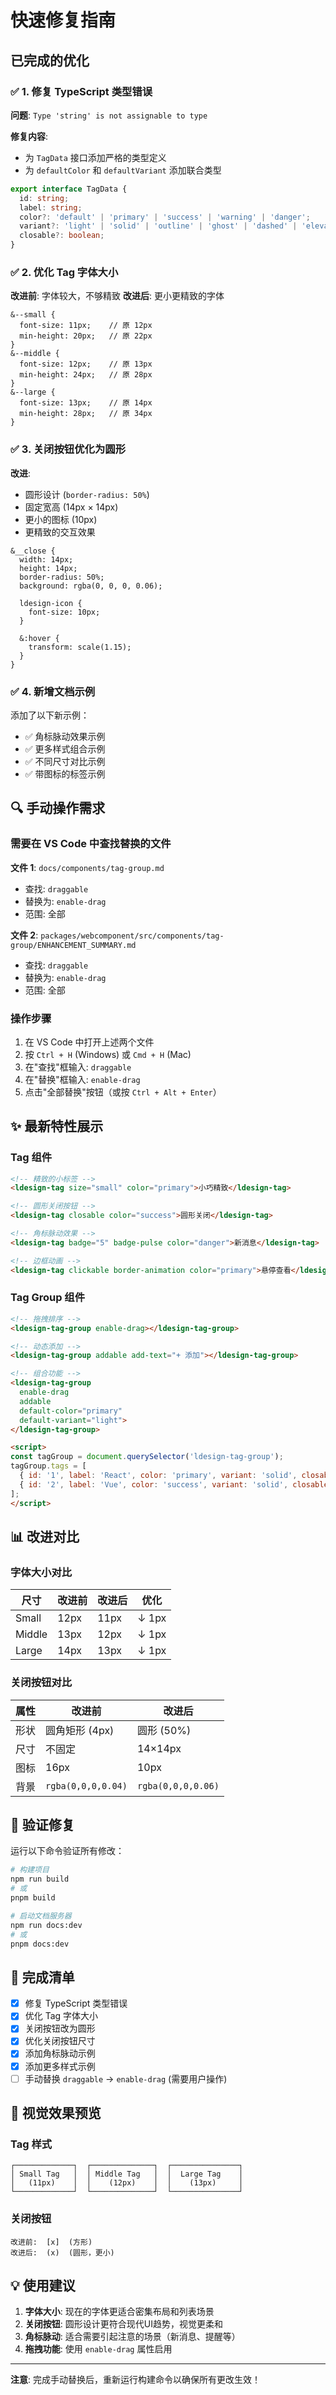 # 快速修复指南

## 已完成的优化

### ✅ 1. 修复 TypeScript 类型错误

**问题**: `Type 'string' is not assignable to type`

**修复内容**:
- 为 `TagData` 接口添加严格的类型定义
- 为 `defaultColor` 和 `defaultVariant` 添加联合类型

```typescript
export interface TagData {
  id: string;
  label: string;
  color?: 'default' | 'primary' | 'success' | 'warning' | 'danger';
  variant?: 'light' | 'solid' | 'outline' | 'ghost' | 'dashed' | 'elevated';
  closable?: boolean;
}
```

### ✅ 2. 优化 Tag 字体大小

**改进前**: 字体较大，不够精致
**改进后**: 更小更精致的字体

```less
&--small {
  font-size: 11px;    // 原 12px
  min-height: 20px;   // 原 22px
}
&--middle {
  font-size: 12px;    // 原 13px
  min-height: 24px;   // 原 28px
}
&--large {
  font-size: 13px;    // 原 14px
  min-height: 28px;   // 原 34px
}
```

### ✅ 3. 关闭按钮优化为圆形

**改进**: 
- 圆形设计 (`border-radius: 50%`)
- 固定宽高 (14px × 14px)
- 更小的图标 (10px)
- 更精致的交互效果

```less
&__close {
  width: 14px;
  height: 14px;
  border-radius: 50%;
  background: rgba(0, 0, 0, 0.06);
  
  ldesign-icon {
    font-size: 10px;
  }
  
  &:hover {
    transform: scale(1.15);
  }
}
```

### ✅ 4. 新增文档示例

添加了以下新示例：
- ✅ 角标脉动效果示例
- ✅ 更多样式组合示例
- ✅ 不同尺寸对比示例
- ✅ 带图标的标签示例

## 🔍 手动操作需求

### 需要在 VS Code 中查找替换的文件

**文件 1**: `docs/components/tag-group.md`
- 查找: `draggable`
- 替换为: `enable-drag`
- 范围: 全部

**文件 2**: `packages/webcomponent/src/components/tag-group/ENHANCEMENT_SUMMARY.md`  
- 查找: `draggable`
- 替换为: `enable-drag`
- 范围: 全部

### 操作步骤

1. 在 VS Code 中打开上述两个文件
2. 按 `Ctrl + H` (Windows) 或 `Cmd + H` (Mac)
3. 在"查找"框输入: `draggable`
4. 在"替换"框输入: `enable-drag`
5. 点击"全部替换"按钮（或按 `Ctrl + Alt + Enter`）

## ✨ 最新特性展示

### Tag 组件

```html
<!-- 精致的小标签 -->
<ldesign-tag size="small" color="primary">小巧精致</ldesign-tag>

<!-- 圆形关闭按钮 -->
<ldesign-tag closable color="success">圆形关闭</ldesign-tag>

<!-- 角标脉动效果 -->
<ldesign-tag badge="5" badge-pulse color="danger">新消息</ldesign-tag>

<!-- 边框动画 -->
<ldesign-tag clickable border-animation color="primary">悬停查看</ldesign-tag>
```

### Tag Group 组件

```html
<!-- 拖拽排序 -->
<ldesign-tag-group enable-drag></ldesign-tag-group>

<!-- 动态添加 -->
<ldesign-tag-group addable add-text="+ 添加"></ldesign-tag-group>

<!-- 组合功能 -->
<ldesign-tag-group 
  enable-drag 
  addable
  default-color="primary"
  default-variant="light">
</ldesign-tag-group>

<script>
const tagGroup = document.querySelector('ldesign-tag-group');
tagGroup.tags = [
  { id: '1', label: 'React', color: 'primary', variant: 'solid', closable: true },
  { id: '2', label: 'Vue', color: 'success', variant: 'solid', closable: true }
];
</script>
```

## 📊 改进对比

### 字体大小对比

| 尺寸 | 改进前 | 改进后 | 优化 |
|------|--------|--------|------|
| Small | 12px | 11px | ↓ 1px |
| Middle | 13px | 12px | ↓ 1px |
| Large | 14px | 13px | ↓ 1px |

### 关闭按钮对比

| 属性 | 改进前 | 改进后 |
|------|--------|--------|
| 形状 | 圆角矩形 (4px) | 圆形 (50%) |
| 尺寸 | 不固定 | 14×14px |
| 图标 | 16px | 10px |
| 背景 | `rgba(0,0,0,0.04)` | `rgba(0,0,0,0.06)` |

## 🎯 验证修复

运行以下命令验证所有修改：

```bash
# 构建项目
npm run build
# 或
pnpm build

# 启动文档服务器
npm run docs:dev
# 或
pnpm docs:dev
```

## 📝 完成清单

- [x] 修复 TypeScript 类型错误
- [x] 优化 Tag 字体大小
- [x] 关闭按钮改为圆形
- [x] 优化关闭按钮尺寸
- [x] 添加角标脉动示例
- [x] 添加更多样式示例
- [ ] 手动替换 `draggable` → `enable-drag` (需要用户操作)

## 🎨 视觉效果预览

### Tag 样式

```
┌─────────────┐  ┌──────────────┐  ┌───────────────┐
│ Small Tag   │  │ Middle Tag   │  │  Large Tag    │
│   (11px)    │  │    (12px)    │  │    (13px)     │
└─────────────┘  └──────────────┘  └───────────────┘
```

### 关闭按钮

```
改进前:  [x]  (方形)
改进后:  (x)  (圆形，更小)
```

## 💡 使用建议

1. **字体大小**: 现在的字体更适合密集布局和列表场景
2. **关闭按钮**: 圆形设计更符合现代UI趋势，视觉更柔和
3. **角标脉动**: 适合需要引起注意的场景（新消息、提醒等）
4. **拖拽功能**: 使用 `enable-drag` 属性启用

---

**注意**: 完成手动替换后，重新运行构建命令以确保所有更改生效！
